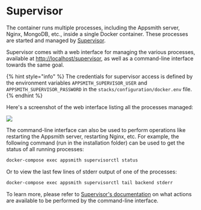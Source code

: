 # Supervisor

The container runs multiple processes, including the Appsmith server, Nginx, MongoDB, etc., inside a single Docker container. These processes are started and managed by [Supervisor](http://supervisord.org).

Supervisor comes with a web interface for managing the various processes, available at [http://localhost/supervisor](http://localhost/supervisor), as well as a command-line interface towards the same goal.

{% hint style="info" %}
&#x20;The credentials for supervisor access is defined by the environment variables `APPSMITH_SUPERVISOR_USER` and `APPSMITH_SUPERVISOR_PASSWORD` in the `stacks/configuration/docker.env` file.
{% endhint %}

Here's a screenshot of the web interface listing all the processes managed:

![](https://raw.githubusercontent.com/appsmithorg/appsmith/release/deploy/docker/images/appsmith\_supervisord\_ui.png)

The command-line interface can also be used to perform operations like restarting the Appsmith server, restarting Nginx, etc. For example, the following command (run in the installation folder) can be used to get the status of all running processes:

```bash
docker-compose exec appsmith supervisorctl status
```

Or to view the last few lines of stderr output of one of the processes:

```bash
docker-compose exec appsmith supervisorctl tail backend stderr
```

To learn more, please refer to [Supervisor's documentation](http://supervisord.org/running.html#supervisorctl-actions) on what actions are available to be performed by the command-line interface.
